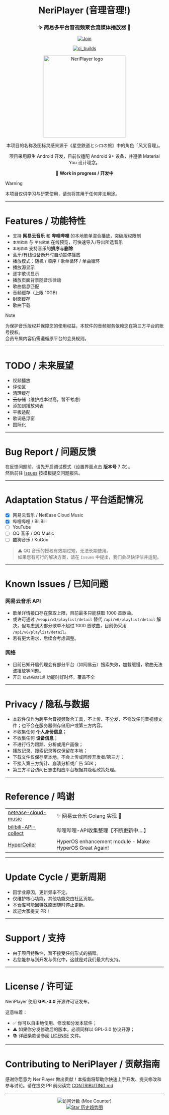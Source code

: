 <h1 align="center">NeriPlayer (音理音理!)</h1>

<div align="center">

<h3>✨ 简易多平台音视频聚合流媒体播放器 🎵</h3>

<p>
  <a href="https://t.me/ouom_pub">
    <img alt="Join" src="https://img.shields.io/badge/Telegram-@ouom__pub-blue" />
  </a>
</p>

<p>
  <a href="https://t.me/neriplayer_ci">
    <img alt="ci_builds" src="https://img.shields.io/badge/CI_Builds-@neriplayer__ci-orange" />
  </a>
</p>

<p>
  <img src="icon/neriplayer.svg" width="260" alt="NeriPlayer logo" />
</p>

<p>
本项目的名称及图标灵感来源于《星空鉄道とシロの旅》中的角色「风又音理」。
</p>

<p>
项目采用原生 Android 开发，目前仅适配 Android 9+ 设备，并遵循 Material You 设计理念。
</p>

🚧 **Work in progress / 开发中**

</div>

> [!WARNING]  
> 本项目仅供学习与研究使用，请勿将其用于任何非法用途。

---

# Features / 功能特性
- 支持 **网易云音乐** 和 **哔哩哔哩** 的本地歌单混合播放，突破版权限制
- `本地歌单` 与 `平台歌单` 在线预览，可快速导入/导出所选音乐
- `本地歌单` 支持音乐的**排序**与**删除**
- 蓝牙/有线设备断开时自动暂停播放
- 播放模式：随机 / 顺序 / 歌单循环 / 单曲循环
- 播放源显示
- 逐字歌词显示
- 播放页面背景随音乐律动
- 歌曲信息匹配
- 音频缓存（上限 10GB）
- 封面缓存
- 歌曲下载

> [!NOTE]  
> 为保护音乐版权并保障您的使用权益，本软件的音频服务依赖您在第三方平台的账号授权。  
> 会员专属内容仍需遵循原平台的会员规则。

---

# TODO / 未来展望
- 视频播放
- 评论区
- 清理缓存
- ~~云存储~~（维护成本过高，暂不考虑）
- 添加到播放列表
- 平板适配
- 歌词悬浮窗
- 国际化

---

# Bug Report / 问题反馈
在反馈问题前，请先开启调试模式（设置界面点击 **版本号** 7 次）。  
然后前往 [Issues](https://github.com/cwuom/NeriPlayer/issues) 按模板提交问题报告。

---

# Adaptation Status / 平台适配情况
- [x] 网易云音乐 / NetEase Cloud Music
- [x] 哔哩哔哩 / BiliBili
- [ ] YouTube
- [ ] QQ 音乐 / QQ Music
- [ ] 酷狗音乐 / KuGoo

> ⚠️ QQ 音乐的授权有效期过短，无法长期使用。  
> 如果您有可行的解决方案，请在 `Issues` 中提出，我们会尽快评估并适配。

---

# Known Issues / 已知问题
### 网易云音乐 API
- 歌单详情接口存在获取上限，目前最多只能获取 1000 首歌曲。
- 或许可通过 `/weapi/v3/playlist/detail` 替代 `/api/v6/playlist/detail` 解决，但考虑到大部分歌单不超过 1000 首歌曲，目前仍采用 `/api/v6/playlist/detail`。
- 若有更大需求，后续会考虑调整。
### 网络
- 目前已知开启代理会有部分平台（如网易云）搜索失效，加载缓慢，歌曲无法波播放等问题。
- 开启 `绕过系统代理` 功能时好时坏，覆盖不全

---

# Privacy / 隐私与数据
- 本软件仅作为跨平台音视频聚合工具，不上传、不分发、不修改任何音视频文件；也不会在服务器侧存储用户或第三方内容。
- 不收集任何 **个人身份信息**；
- 不收集任何 **设备信息**；
- 不进行行为跟踪、分析或用户画像；
- 播放记录、搜索记录等仅保留在本地；
- 下载文件仅保存至本地，不会上传或回传开发者/第三方；
- 不接入第三方统计、崩溃分析或广告 SDK；
- 第三方平台访问日志由相应平台根据其隐私政策处理。

---

# Reference / 鸣谢
<table>
<tr>
  <td><a href="https://github.com/chaunsin/netease-cloud-music">netease-cloud-music</a></td>
  <td>✨ 网易云音乐 Golang 实现 🎵</td>
</tr>
<tr>
  <td><a href="https://github.com/SocialSisterYi/bilibili-API-collect">bilibili-API-collect</a></td>
  <td>哔哩哔哩-API收集整理【不断更新中....】</td>
</tr>
<tr>
  <td><a href="https://github.com/ReChronoRain/HyperCeiler">HyperCeiler</a></td>
  <td>HyperOS enhancement module - Make HyperOS Great Again!
</td>
</tr>
</table>

---

# Update Cycle / 更新周期
- 因学业原因，更新频率不定。
- 仅维护核心功能，其他功能交由社区贡献。
- 本仓库可能因特殊原因随时停止更新。
- 欢迎大家提交 PR！

---

# Support / 支持
- 由于项目特殊性，暂不接受任何形式的捐赠。
- 若您能参与到开发与优化中，这就是对我们最大的支持。

---

# License / 许可证
NeriPlayer 使用 **GPL-3.0** 开源许可证发布。

这意味着：
- ✅ 你可以自由地使用、修改和分发本软件；
- ⚠️ 如果你分发修改后的版本，必须同样以 GPL-3.0 协议开源；
- 📚 详细条款请参阅 [LICENSE](./LICENSE) 文件。

---

# Contributing to NeriPlayer / 贡献指南
感谢你愿意为 NeriPlayer 做出贡献！本指南将帮助你快速上手开发、提交修改和参与讨论。请在提交 PR 前阅读完 [CONTRIBUTING.md](./CONTRIBUTING.md)

---

<p align="center">
  <img src="https://moe-counter.lxchapu.com/:neriplayer?theme=moebooru" alt="访问计数 (Moe Counter)">
  <br/>
  <a href="https://starchart.cc/cwuom/NeriPlayer">
    <img src="https://starchart.cc/cwuom/NeriPlayer.svg" alt="Star 历史趋势图">
  </a>
</p>

